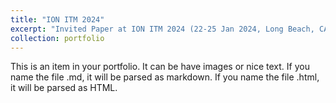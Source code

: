 ```yaml
---
title: "ION ITM 2024"
excerpt: "Invited Paper at ION ITM 2024 (22-25 Jan 2024, Long Beach, CA) <br/><img src='/images/500x300.png'>"
collection: portfolio
---
```


This is an item in your portfolio. It can be have images or nice text. If you name the file .md, it will be parsed as markdown. If you name the file .html, it will be parsed as HTML. 
